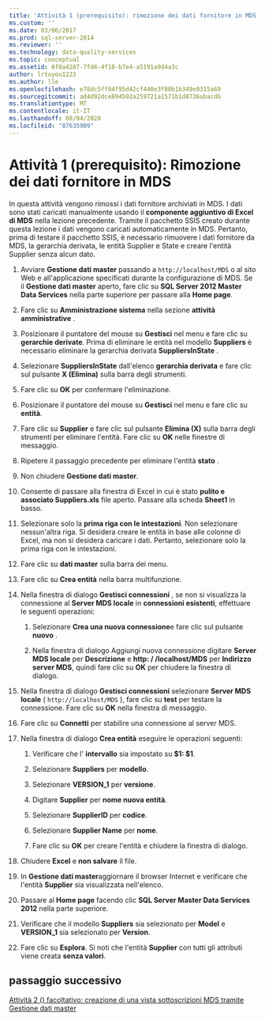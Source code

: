 ```yaml
---
title: 'Attività 1 (prerequisito): rimozione dei dati fornitore in MDS | Microsoft Docs'
ms.custom: ''
ms.date: 03/06/2017
ms.prod: sql-server-2014
ms.reviewer: ''
ms.technology: data-quality-services
ms.topic: conceptual
ms.assetid: 6f0a4287-7fd4-4f18-b7e4-a5191a9d4a3c
author: lrtoyou1223
ms.author: lle
ms.openlocfilehash: e78dc5ff04f95d42cf440e3f80b1b349e0315a69
ms.sourcegitcommit: ad4d92dce894592a259721a1571b1d8736abacdb
ms.translationtype: MT
ms.contentlocale: it-IT
ms.lasthandoff: 08/04/2020
ms.locfileid: "87635909"
---
```

# <a name="task-1-prerequisite-removing-supplier-data-in-mds"></a>Attività 1 (prerequisito): Rimozione dei dati fornitore in MDS
  In questa attività vengono rimossi i dati fornitore archiviati in MDS. I dati sono stati caricati manualmente usando il **componente aggiuntivo di Excel di MDS** nella lezione precedente. Tramite il pacchetto SSIS creato durante questa lezione i dati vengono caricati automaticamente in MDS. Pertanto, prima di testare il pacchetto SSIS, è necessario rimuovere i dati fornitore da MDS, la gerarchia derivata, le entità Supplier e State e creare l'entità Supplier senza alcun dato.  
  
1.  Avviare **Gestione dati master** passando a `http://localhost/MDS` o al sito Web e all'applicazione specificati durante la configurazione di MDS. Se il **Gestione dati master** aperto, fare clic su **SQL Server 2012 Master Data Services** nella parte superiore per passare alla **Home page**.  
  
2.  Fare clic su **Amministrazione sistema** nella sezione **attività amministrative** .  
  
3.  Posizionare il puntatore del mouse su **Gestisci** nel menu e fare clic su **gerarchie derivate**. Prima di eliminare le entità nel modello **Suppliers** è necessario eliminare la gerarchia derivata **SuppliersInState** .  
  
4.  Selezionare **SuppliersInState** dall'elenco **gerarchia derivata** e fare clic sul pulsante **X (Elimina)** sulla barra degli strumenti.  
  
5.  Fare clic su **OK** per confermare l'eliminazione.  
  
6.  Posizionare il puntatore del mouse su **Gestisci** nel menu e fare clic su **entità**.  
  
7.  Fare clic su **Supplier** e fare clic sul pulsante **Elimina (X)** sulla barra degli strumenti per eliminare l'entità. Fare clic su **OK** nelle finestre di messaggio.  
  
8.  Ripetere il passaggio precedente per eliminare l'entità **stato** .  
  
9. Non chiudere **Gestione dati master**.  
  
10. Consente di passare alla finestra di Excel in cui è stato **pulito e associato Suppliers.xls** file aperto. Passare alla scheda **Sheet1** in basso.  
  
11. Selezionare solo la **prima riga con le intestazioni**. Non selezionare nessun'altra riga. Si desidera creare le entità in base alle colonne di Excel, ma non si desidera caricare i dati. Pertanto, selezionare solo la prima riga con le intestazioni.  
  
12. Fare clic su **dati master** sulla barra dei menu.  
  
13. Fare clic su **Crea entità** nella barra multifunzione.  
  
14. Nella finestra di dialogo **Gestisci connessioni** , se non si visualizza la connessione al **Server MDS locale** in **connessioni esistenti**, effettuare le seguenti operazioni:  
  
    1.  Selezionare **Crea una nuova connessione**e fare clic sul pulsante **nuovo** .  
  
    2.  Nella finestra di dialogo Aggiungi nuova connessione digitare **Server MDS locale** per **Descrizione** e **http: \/ /localhost/MDS** per **Indirizzo server MDS**, quindi fare clic su **OK** per chiudere la finestra di dialogo.  
  
15. Nella finestra di dialogo **Gestisci connessioni** selezionare **Server MDS locale** ( `http://localhost/MDS` ), fare clic su **test** per testare la connessione. Fare clic su **OK** nella finestra di messaggio.  
  
16. Fare clic su **Connetti** per stabilire una connessione al server MDS.  
  
17. Nella finestra di dialogo **Crea entità** eseguire le operazioni seguenti:  
  
    1.  Verificare che l' **intervallo** sia impostato su **$1: $1**.  
  
    2.  Selezionare **Suppliers** per **modello**.  
  
    3.  Selezionare **VERSION_1** per **versione**.  
  
    4.  Digitare **Supplier** per **nome nuova entità**.  
  
    5.  Selezionare **SupplierID** per **codice**.  
  
    6.  Selezionare **Supplier Name** per **nome**.  
  
    7.  Fare clic su **OK** per creare l'entità e chiudere la finestra di dialogo.  
  
18. Chiudere **Excel** e **non salvare** il file.  
  
19. In **Gestione dati master**aggiornare il browser Internet e verificare che l'entità **Supplier** sia visualizzata nell'elenco.  
  
20. Passare al **Home page** facendo clic **SQL Server Master Data Services 2012** nella parte superiore.  
  
21. Verificare che il modello **Suppliers** sia selezionato per **Model** e **VERSION_1** sia selezionato per **Version**.  
  
22. Fare clic su **Esplora**. Si noti che l'entità **Supplier** con tutti gli attributi viene creata **senza valori**.  
  
## <a name="next-step"></a>passaggio successivo  
 [Attività 2 &#40;&#41; facoltativo: creazione di una vista sottoscrizioni MDS tramite Gestione dati master](../../2014/tutorials/task-2-optional-creating-a-mds-subscription-view-using-master-data-manager.md)  
  
  
